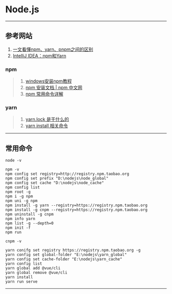 # Node.js

---
## 参考网站
1. [一文看懂npm、yarn、pnpm之间的区别](https://zhuanlan.zhihu.com/p/37653878)
2. [IntelliJ IDEA：npm和Yarn](https://www.w3cschool.cn/intellij_idea_doc/intellij_idea_doc-drm430d9.html)
### npm
>1. [windows安装npm教程](https://www.cnblogs.com/jianguo221/p/11487532.html)
>2. [npm 安装文档 | npm 中文网](http://caibaojian.com/npm/)
>3. [npm 常用命令详解](https://www.cnblogs.com/PeunZhang/p/5553574.html#npm-install)
### yarn
>1. [yarn.lock 是干什么的](https://www.cnblogs.com/yangzhou33/p/11494819.html)
>2. [yarn install 相关命令](https://www.jianshu.com/p/0caebd39ac09)
---
## 常用命令
    node -v

    npm -v
    npm config set registry=http://registry.npm.taobao.org
    npm config set prefix "D:\nodejs\node_global"
    npm config set cache "D:\nodejs\node_cache"
    npm config list
    npm root -g
    npm i -g npm
    npm uni -g npm
    npm install -g yarn --registry=https://registry.npm.taobao.org
    npm install -g cnpm --registry=https://registry.npm.taobao.org
    npm uninstall -g cnpm
    npm info yarn
    npm list -g --depth=0
    npm init -f
    npm run

    cnpm -v

    yarn conifg set registry https://registry.npm.taobao.org -g
    yarn config set global-folder "E:\nodejs\yarn_global"
    yarn config set cache-folder "E:\nodejs\yarn_cache"
    yarn config list
    yarn global add @vue/cli
    yarn global remove @vue/cli
    yarn install
    yarn run serve
---